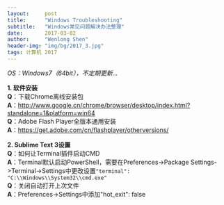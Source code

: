 ```yaml
---
layout:     post
title:      "Windows Troubleshooting"
subtitle:   "Windows常见问题解决办法整理"
date:       2017-03-02
author:     "Wenlong Shen"
header-img: "img/bg/2017_3.jpg"
tags: 计算机 2017
---
```


<script type="text/javascript" src="https://cdn.mathjax.org/mathjax/latest/MathJax.js?config=default"></script>

*OS：Windows7（64bit），不定期更新...*

**1. 软件安装**  
**Q**：下载Chrome离线安装包  
**A**：http://www.google.cn/chrome/browser/desktop/index.html?standalone=1&platform=win64  
**Q**：Adobe Flash Player全版本通用安装  
**A**：https://get.adobe.com/cn/flashplayer/otherversions/  

**2. Sublime Text 3设置**  
**Q**：如何让Terminal插件启动CMD  
**A**：Terminal默认启动PowerShell，需要在Preferences->Package Settings->Terminal->Settings中更改设置`"terminal": "C:\\Windows\\System32\\cmd.exe"`  
**Q**：关闭自动打开上次文件  
**A**：Preferences->Settings中添加"hot_exit": false  
